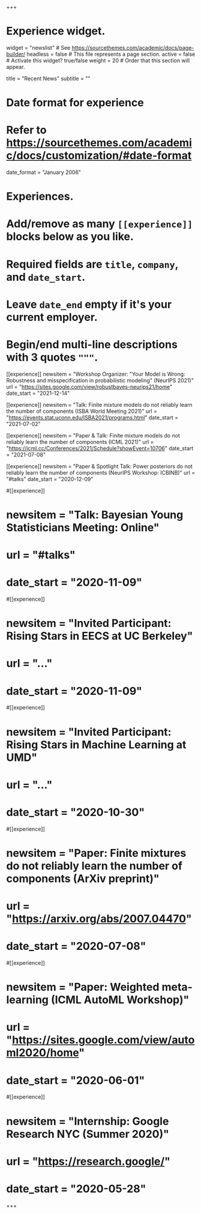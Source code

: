+++
# Experience widget.
widget = "newslist"  # See https://sourcethemes.com/academic/docs/page-builder/
headless = false  # This file represents a page section.
active = false  # Activate this widget? true/false
weight = 20  # Order that this section will appear.

title = "Recent News"
subtitle = ""

# Date format for experience
#   Refer to https://sourcethemes.com/academic/docs/customization/#date-format
date_format = "January 2006"

# Experiences.
#   Add/remove as many `[[experience]]` blocks below as you like.
#   Required fields are `title`, `company`, and `date_start`.
#   Leave `date_end` empty if it's your current employer.
#   Begin/end multi-line descriptions with 3 quotes `"""`.
[[experience]]
  newsitem = "Workshop Organizer: &quot;Your Model is Wrong: Robustness and misspecification in probabilistic modeling&quot; (NeurIPS 2021)"
  url = "https://sites.google.com/view/robustbayes-neurips21/home"
  date_start = "2021-12-14"

[[experience]]
  newsitem = "Talk: Finite mixture models do not reliably learn the number of components (ISBA World Meeting 2021)"
  url = "https://events.stat.uconn.edu/ISBA2021/programs.html"
  date_start = "2021-07-02"

[[experience]]
  newsitem = "Paper & Talk: Finite mixture models do not reliably learn the number of components (ICML 2021)"
  url = "https://icml.cc/Conferences/2021/Schedule?showEvent=10706"
  date_start = "2021-07-08"

[[experience]]
  newsitem = "Paper & Spotlight Talk: Power posteriors do not reliably learn the number of  components (NeurIPS Workshop: ICBINB)"
  url = "#talks"
  date_start = "2020-12-09"

#[[experience]]
#  newsitem = "Talk: Bayesian Young Statisticians Meeting: Online"
#  url = "#talks"
#  date_start = "2020-11-09"

#[[experience]]
#  newsitem = "Invited Participant: Rising Stars in EECS at UC Berkeley"
#  url = "..."
#  date_start = "2020-11-09"

#[[experience]]
#  newsitem = "Invited Participant: Rising Stars in Machine Learning at UMD"
#  url = "..."
#  date_start = "2020-10-30"

#[[experience]]
#  newsitem = "Paper: Finite mixtures do not reliably learn the number of components (ArXiv preprint)"
#  url = "https://arxiv.org/abs/2007.04470"
#  date_start = "2020-07-08"

#[[experience]]
#  newsitem = "Paper: Weighted meta-learning (ICML AutoML Workshop)"
#  url = "https://sites.google.com/view/automl2020/home"
#  date_start = "2020-06-01"

#[[experience]]
#  newsitem = "Internship: Google Research NYC (Summer 2020)"
#  url = "https://research.google/"
#  date_start = "2020-05-28"

+++
